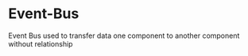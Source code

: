# Event-Bus
Event Bus used to transfer data one component to another component without relationship
